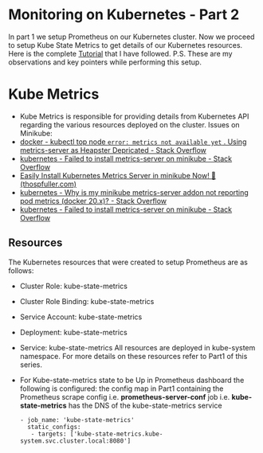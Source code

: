 # Monitoring on Kubernetes - Part 2
In part 1 we setup Prometheus on our Kubernetes cluster. Now we proceed to setup Kube State Metrics to get details of our Kubernetes resources. 
Here is the complete [Tutorial](https://devopscube.com/setup-kube-state-metrics/) that I have followed. 
P.S. These are my observations and key pointers while performing this setup. 

# Kube Metrics
- Kube Metrics is responsible for providing details from Kubernetes API regarding the various resources deployed on the cluster.
Issues on Minikube:
- [docker - kubectl top node `error: metrics not available yet` . Using metrics-server as Heapster Depricated - Stack Overflow](https://stackoverflow.com/questions/52694238/kubectl-top-node-error-metrics-not-available-yet-using-metrics-server-as-he)
- [kubernetes - Failed to install metrics-server on minikube - Stack Overflow](https://stackoverflow.com/questions/70740997/failed-to-install-metrics-server-on-minikube)
- [Easily Install Kubernetes Metrics Server in minikube Now! 🧊 (thospfuller.com)](https://thospfuller.com/2020/11/29/easy-kubernetes-metrics-server-install-in-minikube-in-five-steps/)
- [kubernetes - Why is my minikube metrics-server addon not reporting pod metrics (docker 20.x)? - Stack Overflow](https://stackoverflow.com/questions/72139279/why-is-my-minikube-metrics-server-addon-not-reporting-pod-metrics-docker-20-x)
- [kubernetes - Failed to install metrics-server on minikube - Stack Overflow](https://stackoverflow.com/questions/70740997/failed-to-install-metrics-server-on-minikube)

## Resources 
The Kubernetes resources that were created to setup Prometheus are as follows:
- Cluster Role: kube-state-metrics
- Cluster Role Binding: kube-state-metrics
- Service Account: kube-state-metrics
- Deployment: kube-state-metrics
- Service: kube-state-metrics
All resources are deployed in kube-system namespace. For more details on these resources refer to Part1 of this series.


- For Kube-state-metrics state to be Up in Prometheus dashboard the following is configured: the config map in Part1 containing the Prometheus scrape config i.e. **prometheus-server-conf** job i.e. **kube-state-metrics** has the DNS of the kube-state-metrics service

      - job_name: 'kube-state-metrics'
        static_configs:
         - targets: ['kube-state-metrics.kube-system.svc.cluster.local:8080']
